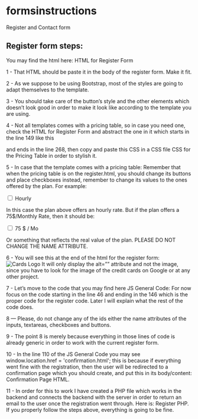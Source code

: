 # formsinstructions
Register and Contact form

## Register form steps:

You may find the html here: HTML for Register Form

1 - That HTML should be paste it in the body of the register form. Make it fit.

2 - As we suppose to be using Bootstrap, most of the styles are going to adapt themselves to the template. 

3 - You should take care of the button’s style and the other elements which doesn’t look good in order to make it look like according to the template you are using.

4 - Not all templates comes with a pricing table, so in case you need one, check the HTML for Register Form and abstract the one in it which starts in the line 149 like this <section id="pricing-section" class="pricing-section"> and ends in the line 268, then copy and paste this CSS in a CSS file CSS for the Pricing Table in order to stylish it.

5 - In case that the template comes with a pricing table: Remember that when the pricing table is on the register.html, you should change its buttons and place checkboxes instead, remember to change its values to the ones offered by the plan. For example:

<label class="btn">
	<input type="checkbox" name="plan" value="Hourly"> Hourly
</label>

In this case the plan above offers an hourly rate. But if the plan offers a 75$/Monthly Rate, then it should be:

<label class="btn">
	<input type="checkbox" name="plan" value="75Monthly"> 75 $ / Mo
</label>

Or something that reflects the real value of the plan. PLEASE DO NOT CHANGE THE NAME ATTRIBUTE.

6 - You will see this at the end of the html for the register form: <img src="images/cc_logos.png" alt="Cards Logo">
It will only display the alt=”” attribute and not the image, since you have to look for the image of the credit cards on Google or at any other project.

7 - Let’s move to the code that you may find here JS General Code:
For now focus on the code starting in the line 46 and ending in the 146 which is the proper code for the register code. Later I will explain what the rest of the code does.

8 — Please, do not change any of the ids either the name attributes of the inputs, textareas, checkboxes and buttons.

9 - The point 8 is merely because everything in those lines of code is already generic in order to work with the current register form.

10 - In the line 110 of the JS General Code you may see window.location.href = 'confirmation.html'; this is because if everything went fine with the registration, then the user will be redirected to a confirmation page which you should create, and put this in its body/content: Confirmation Page HTML.

11 - In order for this to work I have created a PHP file which works in the backend and connects the backend with the server in order to return an email to the user once the registration went through. Here is: Register PHP. If you properly follow the steps above, everything is going to be fine.
